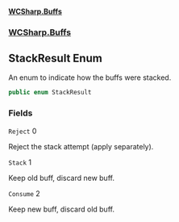 #### [WCSharp\.Buffs](README.md 'README')
### [WCSharp\.Buffs](WCSharp.Buffs.md 'WCSharp\.Buffs')

## StackResult Enum

An enum to indicate how the buffs were stacked\.

```csharp
public enum StackResult
```
### Fields

<a name='WCSharp.Buffs.StackResult.Reject'></a>

`Reject` 0

Reject the stack attempt \(apply separately\)\.

<a name='WCSharp.Buffs.StackResult.Stack'></a>

`Stack` 1

Keep old buff, discard new buff\.

<a name='WCSharp.Buffs.StackResult.Consume'></a>

`Consume` 2

Keep new buff, discard old buff\.